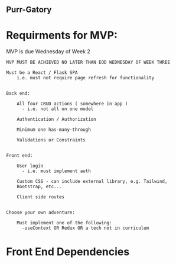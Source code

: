 ## Purr-Gatory 




# Requirments for MVP:

  MVP is due Wednesday of Week 2
    
    MVP MUST BE ACHIEVED NO LATER THAN EOD WEDNESDAY OF WEEK THREE

    Must be a React / Flask SPA
        i.e. must not require page refresh for functionality


    Back end:

        All four CRUD actions ( somewhere in app )
          - i.e. not all on one model

        Authentication / Authorization

        Minimum one has-many-through

        Validations or Constraints


    Front end:

        User login
          - i.e. must implement auth 

        Custom CSS - can include external library, e.g. Tailwind, 
        Bootstrap, etc...

        Client side routes


    Choose your own adventure:

        Must implement one of the following:
          -useContext OR Redux OR a tech not in curriculum


# Front End Dependencies

